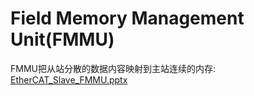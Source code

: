 # Field Memory Management Unit(FMMU)

FMMU把从站分散的数据内容映射到主站连续的内存:  
[EtherCAT_Slave_FMMU.pptx](./refers/EtherCAT_Slave_FMMU.pptx)
